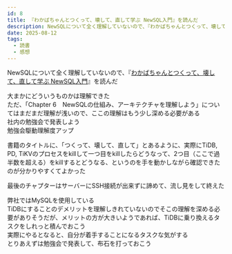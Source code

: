 ```yaml
---
id: 8
title: 『わかばちゃんとつくって、壊して、直して学ぶ NewSQL入門』を読んだ
description: NewSQLについて全く理解していないので、『わかばちゃんとつくって、壊して、直して学ぶ NewSQL入門』を読んだ 大まかにどういうものか...
date: 2025-08-12
tags:
  - 読書
  - 感想
---
```

NewSQLについて全く理解していないので、『[わかばちゃんとつくって、壊して、直して学ぶ NewSQL入門](https://www.shoeisha.co.jp/book/detail/9784798189635)』を読んだ

大まかにどういうものかは理解できた  
ただ、「Chapter 6　NewSQLの仕組み、アーキテクチャを理解しよう」についてはまだまだ理解が浅いので、ここの理解はもう少し深める必要がある  
社内の勉強会で発表しよう  
勉強会駆動理解度アップ

書籍のタイトルに、「つくって、壊して、直して」とあるように、実際にTiDB, PD, TiKVのプロセスをkillして一つ目をkillしたらどうなって、2つ目（ここで過半数を超える）をkillするとどうなる、というのを手を動かしながら確認できたのが分かりやすくてよかった

最後のチャプターはサーバーにSSH接続が出来ずに諦めて、流し見をして終えた

弊社ではMySQLを使用している  
TiDBにすることのデメリットを理解しきれていないのでそこの理解を深める必要がありそうだが、メリットの方が大きいようであれば、TiDBに乗り換えるタスクをしれっと積んでおこう  
実際にやるとなると、自分が着手することになるタスクな気がする  
とりあえずは勉強会で発表して、布石を打っておこう
